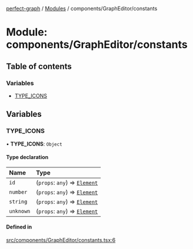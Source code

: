 [perfect-graph](../README.md) / [Modules](../modules.md) / components/GraphEditor/constants

# Module: components/GraphEditor/constants

## Table of contents

### Variables

- [TYPE\_ICONS](components_GraphEditor_constants.md#type_icons)

## Variables

### TYPE\_ICONS

• **TYPE\_ICONS**: `Object`

#### Type declaration

| Name | Type |
| :------ | :------ |
| `id` | (`props`: `any`) => [`Element`](../interfaces/components_GraphEditor_ColorPicker._internal_.Element.md) |
| `number` | (`props`: `any`) => [`Element`](../interfaces/components_GraphEditor_ColorPicker._internal_.Element.md) |
| `string` | (`props`: `any`) => [`Element`](../interfaces/components_GraphEditor_ColorPicker._internal_.Element.md) |
| `unknown` | (`props`: `any`) => [`Element`](../interfaces/components_GraphEditor_ColorPicker._internal_.Element.md) |

#### Defined in

[src/components/GraphEditor/constants.tsx:6](https://github.com/MaastrichtU-IDS/perfect-graph/blob/27ebaf3/src/components/GraphEditor/constants.tsx#L6)
